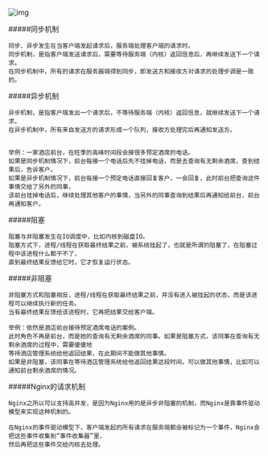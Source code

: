 ![img](https://coding.net/u/aminglinux/p/nginx/git/raw/master/4z/event2.png)

#####同步机制

    同步、异步发生在当客户端发起请求后，服务端处理客户端的请求时。
    同步机制，是指客户端发送请求后，需要等待服务端（内核）返回信息后，再继续发送下一个请求。
    在同步机制中，所有的请求在服务器端得到同步，即发送方和接收方对请求的处理步调是一致的。

    
#####异步机制

    异步机制，是指客户端发出一个请求后，不等待服务端（内核）返回信息，就继续发送下一个请求。
    在异步机制中，所有来自发送方的请求形成一个队列，接收方处理完后再通知发送方。
    
    
    举例：一家酒店前台，在旺季的高峰时间段会接很多预定酒席的电话。
    如果是同步机制情况下，前台每接一个电话后先不挂掉电话，而是去查询有无剩余酒席，查到结果后，告诉客户。
    如果是异步机制情况下，前台每接一个预定电话直接回复客户，一会回复，此时前台把查询这件事情交给了另外的同事，
    该前台挂掉电话后，继续处理其他客户的事情，当另外的同事查询到结果后再通知给前台，前台再通知客户。
    
    
#####阻塞

	阻塞与非阻塞发生在IO调度中，比如内核到磁盘IO。
    阻塞方式下，进程/线程在获取最终结果之前，被系统挂起了，也就是所谓的阻塞了，在阻塞过程中该进程什么都干不了，
    直到最终结果反馈给它时，它才恢复运行状态。
    


#####非阻塞

    非阻塞方式和阻塞相反，进程/线程在获取最终结果之前，并没有进入被挂起的状态，而是该进程可以继续执行新的任务。
    当有最终结果反馈给该进程时，它再把结果交给客户端。
    
    举例：依然是酒店前台接待预定酒席电话的案例。
    此时角色不再是前台，而是她的查询有无剩余酒席的同事。如果是阻塞方式，该同事在查询有无剩余酒席的过程中，需要傻傻地
    等待酒店管理系统给他返回结果，在此期间不能做其他事情。
    如果是非阻塞，该同事在等待酒店管理系统给他返回结果这段时间，可以做其他事情，比如可以通知前台剩余酒席的情况。
    
#####Nginx的请求机制

	Nginx之所以可以支持高并发，是因为Nginx用的是异步非阻塞的机制，而Nginx是靠事件驱动模型来实现这种机制的。
    
    在Nginx的事件驱动模型下，客户端发起的所有请求在服务端都会被标记为一个事件，Nginx会把这些事件收集到“事件收集器”里，
    然后再把这些事件交给内核去处理。